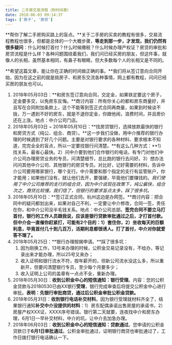 ```yaml
---
title: 二手房交易流程（附时间表）
date: 2018-06-03 09:14:37
tags: ['房子', '房贷']
---
```



**帮你了解二手房购买路上的盲点。**关于二手房的买卖的教程有很多，交易流程教程也很多，但都是总体的一个大概步骤，**等走到那一步，才发现，我们仍然有很多疑问**：什么时候打首付？什么时候缴税？什么时候办理产权证？房贷的审批和房贷流程是什么样？各种问题围绕着我们，我们问已经买房的朋友，但这件事，就像人的长相，虽然基本相同，有鼻子有眼睛，但大多数每个人的长相又是不同的。

**希望这篇文章，能让你在正确的时间做正确的事。**我们将从签订意向合同开始，因为在这之前的就是挑房子、和房东交流各种事情，网上都有教程，问问已经买房的朋友也可以。

<!--more-->

1. 2018年05月03日：**和房东签订意向合同，交定金，如果铁定要这个房子，定金要多交，以免房东反悔。**商讨内容：所有你关心的都和房东商量好，并且写在合同附加条款上，这个不能等到签正式合同再商量，如果到时候谈不拢，万一遇到不好的房东，就是不退你定金，你跟他闹，浪费时间，并且房价还在上涨。地点：中介公司门店。
1. 2018年05月03日 ~ 2018年05月10日：**找房贷银行，选择放款最快的银行和房贷方式（纯公、组合、商贷）。**这一步我们没做，用中介推荐的银行办理的时候遇到了好几个问题。主要是对银行要求的各种材料、要求根本不知道，完完全全的盲点，所以一定要找银行问清楚。**有这么几种方式：**1）找关系，最省心最快。2）问中介要到他们合作银行的电话，有专门对他们中介公司办理房贷业务的专员，问清楚细节，总比跑的银行去问好。3）想办法问问其他中介公司、其他银行的房贷专员。对比好，记好需要的材料，告诉中介公司要用哪家银行，哪个支行。中介需要和那个指定的支行有监管账户，你才能用；如果他们没有，就让他们去开，要强硬，毕竟他们要赚钱的。*我们使用了中介公司推荐的支行的组合贷，因为中介说现在政策下，纯公最快，组合次之，商贷比较慢。我们信了，但银行的要求盲点太多，踩了很多坑。*
1. 2018年05月10日：**签订正式合同，杭州这边是办网签。**商讨内容：把合同中的疑问都划出来，如果对自己不利，一定要让中介修改，合同一签，责任在你，和中介公司没半毛钱关系。地点：中介公司总部。**签完合同不要立马打首付，银行的工作人员跟我说，应该是银行贷款审批通过之后，才打首付款。但中介会一直催你赶紧打，可能有2个目的：1）套住你，2）坐收每天的巨额利息，毕竟首付几十到几百万，活期利息都很诱人。打了首付，中介对你就爱答不理了。**
1. 2018年05月25日：**银行办理按揭申请。**踩了很多坑：
    1. 因为刚换工作，13号来办理的时候，公积金交易记录没有，不给办，等记录出来才能办理，所以25号又来办；
    1. 收入证明和银行流水不符，按年薪开的，但新公司流水没这么多，所以重新开，但要问清楚银行专员，至少每个月要多少；
    1. 收入证明上公司的盖章有一点点不全，重新办理。
1. 2018年05月30日：**收到公积金中心的短信通知：银行受理**。内容：您的公积金贷款与20180530已由XX银行**受理**，银行完成审查后将提交公积金中心进行审批。**表明：先银行审批商贷，通过后公积金审批公积金贷款。**
1. 2018年05月31日：**收到银行电话补交材料**。因为银行受理就材料齐全了，结果银行通知**补交中介没提供的材料**：1）房东配偶承诺出售房屋的承诺书，2）房屋产权XXX证，XXXX序号错误。银行第二天就要，连夜找中介和房东办理，6月1日一早补交材料，中介的坑，让中介去加急办理。
1. 2018年06月03日：**收到公积金中心的短信通知：贷款通过**。您申请的公积金贷款已于**6月1日审批通过**。公积金审批通过，证明银行商贷也审批通过了，工作日拨打银行电话确认一下。





